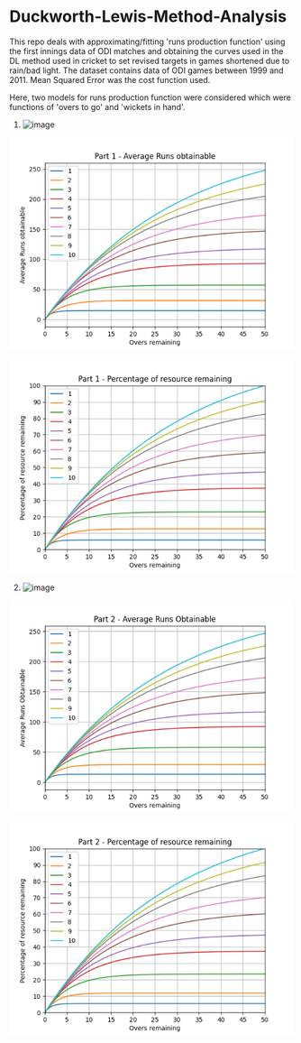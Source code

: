 # Duckworth-Lewis-Method-Analysis

This repo deals with approximating/fitting 'runs production function' using the first innings data of ODI matches and obtaining the curves used in the DL method used in cricket to set revised targets in games shortened due to rain/bad light. The dataset contains data of ODI games between 1999 and 2011. Mean Squared Error was the cost function used.

Here, two models for runs production function were considered which were functions of 'overs to go' and 'wickets in hand'.

1) ![image](https://user-images.githubusercontent.com/49569284/135329887-5e09dc33-6c78-47b1-bc31-69cebac09d93.png)

![](https://github.com/sm823zw/Duckworth-Lewis-Method-Analysis/blob/main/Plots/part1_1.png)

![](https://github.com/sm823zw/Duckworth-Lewis-Method-Analysis/blob/main/Plots/part1_2.png)

2) ![image](https://user-images.githubusercontent.com/49569284/135330203-fdf0c49d-4116-49d1-bbe2-7102454826d0.png)

![](https://github.com/sm823zw/Duckworth-Lewis-Method-Analysis/blob/main/Plots/part2_1.png)

![](https://github.com/sm823zw/Duckworth-Lewis-Method-Analysis/blob/main/Plots/part2_2.png)

